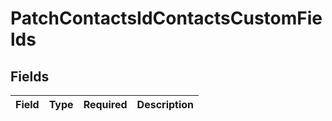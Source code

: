 # PatchContactsIdContactsCustomFields


## Fields

| Field       | Type        | Required    | Description |
| ----------- | ----------- | ----------- | ----------- |